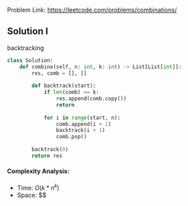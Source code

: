 Problem Link: https://leetcode.com/problems/combinations/

## Solution I
backtracking

```python
class Solution:
    def combine(self, n: int, k: int) -> List[List[int]]:
        res, comb = [], []
        
        def backtrack(start):
            if len(comb) == k:
                res.append(comb.copy())
                return
            
            for i in range(start, n):
                comb.append(i + 1)
                backtrack(i + 1)
                comb.pop()
                
        backtrack(0)
        return res
```

#### Complexity Analysis:
- Time: $O(k * n^k)$
- Space: $$